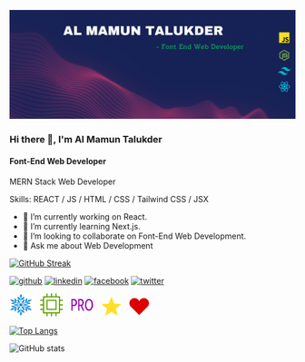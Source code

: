 ![Font-End Web Developer](https://github.com/AlMamunTalukder/AlMamunTalukder/blob/main/screencapture-file-C-Users-almam-Downloads-Documents-Blue-and-Pink-Professional-Business-Strategy-Presentation-2-pdf-2023-12-09-08_20_14.png)

### Hi there 👋, I'm Al Mamun Talukder
#### Font-End Web Developer

MERN Stack Web Developer

Skills: REACT / JS / HTML / CSS / Tailwind CSS / JSX

- 🔭 I’m currently working on React. 
- 🌱 I’m currently learning Next.js. 
- 👯 I’m looking to collaborate on Font-End Web Development. 
- 💬 Ask me about Web Development 

[![GitHub Streak](https://github-readme-streak-stats.herokuapp.com?user=AlMamunTalukder&theme=whatsapp-dark2)](https://git.io/streak-stats)

[<img src='https://cdn.jsdelivr.net/npm/simple-icons@3.0.1/icons/github.svg' alt='github' height='40'>](https://github.com/AlMamunTalukder)  [<img src='[https://cdn.jsdelivr.net/npm/simple-icons@3.0.1/icons/linkedin.svg](https://th.bing.com/th/id/OIP.b5oDvUVU5UVN4cefTJGq3wHaHa?rs=1&pid=ImgDetMain)' alt='linkedin' height='40'>](https://www.linkedin.com/in/https://www.linkedin.com/in/amtalukder//)  [<img src='[https://cdn.jsdelivr.net/npm/simple-icons@3.0.1/icons/facebook.svg](https://cliply.co/wp-content/uploads/2019/04/371903520_SOCIAL_ICONS_FACEBOOK-1024x1024.png)' alt='facebook' height='40'>](https://www.facebook.com/@amtsokal)  [<img src='https://th.bing.com/th/id/R.4b69afaebd08a86b08c7a950b56005d0?rik=Rb6vswLwPrLedg&riu=http%3a%2f%2fwww.vectorico.com%2fwp-content%2fuploads%2f2018%2f02%2fTwitter-Logo.png&ehk=OHhD%2bkKSXV9UGeMirUJ9gRz81rofDPVnqa4f1HHtX2k%3d&risl=&pid=ImgRaw&r=0' alt='twitter' height='40'>](https://twitter.com/https://twitter.com/a_m_talukder)  

<a href='https://archiveprogram.github.com/'><img src='https://raw.githubusercontent.com/acervenky/animated-github-badges/master/assets/acbadge.gif' width='40' height='40'></a> <a href='https://docs.github.com/en/developers'><img src='https://raw.githubusercontent.com/acervenky/animated-github-badges/master/assets/devbadge.gif' width='40' height='40'></a> <a href='https://github.com/pricing'><img src='https://raw.githubusercontent.com/acervenky/animated-github-badges/master/assets/pro.gif' width='40' height='40'></a> <a href='https://stars.github.com/'><img src='https://raw.githubusercontent.com/acervenky/animated-github-badges/master/assets/starbadge.gif' width='35' height='35'></a> <a href='https://docs.github.com/en/github/supporting-the-open-source-community-with-github-sponsors'><img src='https://raw.githubusercontent.com/acervenky/animated-github-badges/master/assets/sponsorbadge.gif' width='35' height='35'></a> 

[![Top Langs](https://github-readme-stats.vercel.app/api/top-langs/?username=AlMamunTalukder&theme=tokyonight)](https://github.com/anuraghazra/github-readme-stats)

![GitHub stats](https://github-readme-stats.vercel.app/api?username=AlMamunTalukder&show_icons=true&count_private=true&theme=ambient_gradient)  






